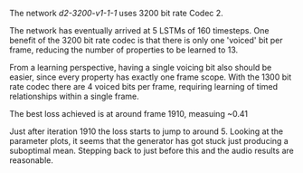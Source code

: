 The network _d2-3200-v1-1-1_ uses 3200 bit rate Codec 2. 

The network has eventually arrived at 5 LSTMs of 160 timesteps. One benefit of the 3200 bit rate codec
is that there is only one 'voiced' bit per frame, reducing the number of properties to be learned to 13. 

From a learning perspective, having a single voicing bit also should be easier, since every 
property has exactly one frame scope. With the 1300 bit rate codec there are 4 voiced bits per frame,
requiring learning of timed relationships within a single frame.

The best loss achieved is at around frame 1910, measuing ~0.41

Just after iteration 1910 the loss starts to jump to around 5. Looking at the parameter plots, it seems
that the generator has got stuck just producing a suboptimal mean. Stepping back to just before this and the 
audio results are reasonable.

